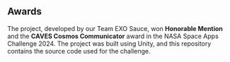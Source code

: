 ## Awards

The project, developed by our Team EXO Sauce, won **Honorable Mention** and the **CAVES Cosmos Communicator** award in the NASA Space Apps Challenge 2024.
The project was built using Unity, and this repository contains the source code used for the challenge.
